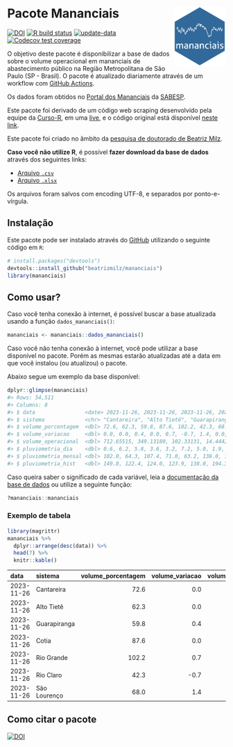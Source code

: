 
<!-- README.md is generated from README.Rmd. Please edit that file -->

# Pacote Mananciais <img src="man/figures/hexlogo.png" align="right" width = "120px"/>

<!-- badges: start -->

[![DOI](https://zenodo.org/badge/DOI/10.5281/zenodo.4733056.svg)](https://doi.org/10.5281/zenodo.4733056)
[![R build
status](https://github.com/beatrizmilz/mananciais/workflows/R-CMD-check/badge.svg)](https://github.com/beatrizmilz/mananciais/actions)
[![update-data](https://github.com/beatrizmilz/mananciais/actions/workflows/2-update_data.yaml/badge.svg)](https://github.com/beatrizmilz/mananciais/actions/workflows/2-update_data.yaml)
[![Codecov test
coverage](https://codecov.io/gh/beatrizmilz/mananciais/branch/master/graph/badge.svg)](https://codecov.io/gh/beatrizmilz/mananciais?branch=master)
<!-- badges: end -->

O objetivo deste pacote é disponibilizar a base de dados sobre o volume
operacional em mananciais de abastecimento público na Região
Metropolitana de São Paulo (SP - Brasil). O pacote é atualizado
diariamente através de um workflow com [GitHub
Actions](https://github.com/beatrizmilz/mananciais/actions).

Os dados foram obtidos no [Portal dos
Mananciais](http://mananciais.sabesp.com.br/Situacao) da
[SABESP](http://site.sabesp.com.br/site/Default.aspx).

Este pacote foi derivado de um código web scraping desenvolvido pela
equipe da [Curso-R](https://www.curso-r.com/), em uma
[live](https://youtu.be/jvZIxrMmOcQ), e o código original está
disponível [neste
link](https://github.com/curso-r/lives/blob/master/drafts/20200730_scraper_sabesp.R).

Este pacote foi criado no âmbito da [pesquisa de doutorado de Beatriz
Milz](https://beatrizmilz.github.io/tese/).

**Caso você não utilize R**, é possível **fazer download da base de
dados** através dos seguintes links:

- [Arquivo
  `.csv`](https://github.com/beatrizmilz/mananciais/raw/master/inst/extdata/mananciais.csv)
- [Arquivo
  `.xlsx`](https://github.com/beatrizmilz/mananciais/blob/master/inst/extdata/mananciais.xlsx?raw=true)

Os arquivos foram salvos com encoding UTF-8, e separados por
ponto-e-vírgula.

## Instalação

Este pacote pode ser instalado através do [GitHub](https://github.com/)
utilizando o seguinte código em `R`:

``` r
# install.packages("devtools")
devtools::install_github("beatrizmilz/mananciais")
library(mananciais)
```

## Como usar?

Caso você tenha conexão à internet, é possível buscar a base atualizada
usando a função `dados_mananciais()`:

``` r
mananciais <- mananciais::dados_mananciais() 
```

Caso você não tenha conexão à internet, você pode utilizar a base
disponível no pacote. Porém as mesmas estarão atualizadas até a data em
que você instalou (ou atualizou) o pacote.

Abaixo segue um exemplo da base disponível:

``` r
dplyr::glimpse(mananciais)
#> Rows: 54,511
#> Columns: 8
#> $ data                <date> 2023-11-26, 2023-11-26, 2023-11-26, 2023-11-26, 2…
#> $ sistema             <chr> "Cantareira", "Alto Tietê", "Guarapiranga", "Cotia…
#> $ volume_porcentagem  <dbl> 72.6, 62.3, 59.8, 87.6, 102.2, 42.3, 68.0, 72.6, 6…
#> $ volume_variacao     <dbl> 0.0, 0.0, 0.4, 0.0, 0.7, -0.7, 1.4, 0.0, -0.1, 0.0…
#> $ volume_operacional  <dbl> 712.65515, 349.13180, 102.33131, 14.44422, 114.679…
#> $ pluviometria_dia    <dbl> 0.6, 6.2, 5.8, 3.6, 3.2, 7.2, 5.0, 1.9, 1.2, 0.4, …
#> $ pluviometria_mensal <dbl> 102.0, 64.3, 107.4, 71.0, 63.2, 138.0, 136.8, 101.…
#> $ pluviometria_hist   <dbl> 149.8, 122.4, 124.0, 123.9, 138.0, 194.3, 150.4, 1…
```

Caso queira saber o significado de cada variável, leia a [documentação
da base de
dados](https://beatrizmilz.github.io/mananciais/reference/mananciais.html)
ou utilize a seguinte função:

``` r
?mananciais::mananciais
```

### Exemplo de tabela

``` r
library(magrittr)
mananciais %>% 
  dplyr::arrange(desc(data)) %>% 
  head(7) %>%
  knitr::kable()
```

| data       | sistema      | volume_porcentagem | volume_variacao | volume_operacional | pluviometria_dia | pluviometria_mensal | pluviometria_hist |
|:-----------|:-------------|-------------------:|----------------:|-------------------:|-----------------:|--------------------:|------------------:|
| 2023-11-26 | Cantareira   |               72.6 |             0.0 |          712.65515 |              0.6 |               102.0 |             149.8 |
| 2023-11-26 | Alto Tietê   |               62.3 |             0.0 |          349.13180 |              6.2 |                64.3 |             122.4 |
| 2023-11-26 | Guarapiranga |               59.8 |             0.4 |          102.33131 |              5.8 |               107.4 |             124.0 |
| 2023-11-26 | Cotia        |               87.6 |             0.0 |           14.44422 |              3.6 |                71.0 |             123.9 |
| 2023-11-26 | Rio Grande   |              102.2 |             0.7 |          114.67957 |              3.2 |                63.2 |             138.0 |
| 2023-11-26 | Rio Claro    |               42.3 |            -0.7 |            5.78178 |              7.2 |               138.0 |             194.3 |
| 2023-11-26 | São Lourenço |               68.0 |             1.4 |           60.39063 |              5.0 |               136.8 |             150.4 |

## Como citar o pacote

[![DOI](https://zenodo.org/badge/DOI/10.5281/zenodo.4733056.svg)](https://doi.org/10.5281/zenodo.4733056)
